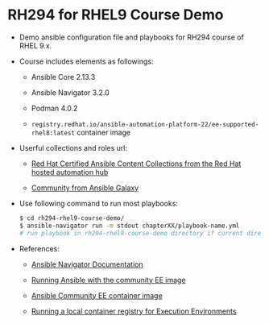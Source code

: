 # **RH294 for RHEL9 Course Demo** #

- Demo ansible configuration file and playbooks for RH294 course of RHEL 9.x.

- Course includes elements as followings:

  - Ansible Core 2.13.3

  - Ansible Navigator 3.2.0

  - Podman 4.0.2

  - `registry.redhat.io/ansible-automation-platform-22/ee-supported-rhel8:latest` container image

- Userful collections and roles url:

  - [Red Hat Certified Ansible Content Collections from the Red Hat hosted automation hub](https://console.redhat.com/)

  - [Community from Ansible Galaxy](https://galaxy.ansible.com)

- Use following command to run most playbooks:

  ```bash
  $ cd rh294-rhel9-course-demo/
  $ ansible-navigator run -m stdout chapterXX/playbook-name.yml
  # run playbook in rh294-rhel9-course-demo directory if current directory doesn't exist ansible.cfg
  ```

- References:

  - [Ansible Navigator Documentation](https://ansible.readthedocs.io/projects/navigator/)
 
  - [Running Ansible with the community EE image](https://ansible.readthedocs.io/en/latest/getting_started_ee/run_community_ee_image/)
 
  - [Ansible Community EE container image](https://github.com/orgs/ansible-community/packages)
 
  - [Running a local container registry for Execution Environments](https://forum.ansible.com/t/running-a-local-container-registry-for-execution-environments/206)
